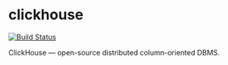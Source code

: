# clickhouse

[![Build Status](https://travis-ci.org/batazor/clickhouse-server.svg?branch=master)](https://travis-ci.org/batazor/clickhouse-server)

ClickHouse — open-source distributed column-oriented DBMS.

